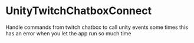 # UnityTwitchChatboxConnect
Handle commands from twitch chatbox to call unity events
some times this has an error when you let the app run so much time
